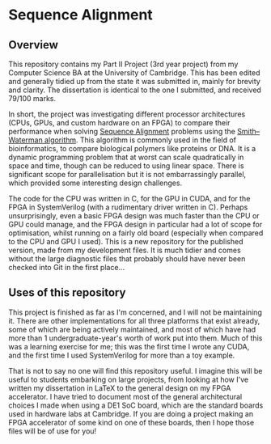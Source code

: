# Sequence Alignment

## Overview

This repository contains my Part II Project (3rd year project) from my Computer Science BA at the University of
Cambridge. This has been edited and generally tidied up from the state it was submitted in, mainly for brevity and
clarity. The dissertation is identical to the one I submitted, and received 79/100 marks.

In short, the project was investigating different processor architectures (CPUs, GPUs, and custom hardware on an FPGA)
to compare their performance when solving [Sequence Alignment](https://en.wikipedia.org/wiki/Sequence_alignment)
problems using the [Smith–Waterman algorithm](https://en.wikipedia.org/wiki/Smith–Waterman_algorithm). This algorithm
is commonly used in the field of bioinformatics, to compare biological polymers like proteins or DNA. It is a
dynamic programming problem that at worst can scale quadratically in space and time, though can be reduced to using
linear space. There is significant scope for parallelisation but it is not embarrassingly parallel, which provided
some interesting design challenges.

The code for the CPU was written in C, for the GPU in CUDA, and for the FPGA in SystemVerilog (with a rudimentary
driver written in C). Perhaps unsurprisingly, even a basic FPGA design was much faster than the CPU or GPU could
manage, and the FPGA design in particular had a lot of scope for optimisation, whilst running on a fairly old board
(especially when compared to the CPU and GPU I used). This is a new repository for the published version, made from
my development files. It is much tidier and comes without the large diagnostic files that probably should have never
been checked into Git in the first place...

## Uses of this repository

This project is finished as far as I'm concerned, and I will not be maintaining it. There are other implementations for
all three platforms that exist already, some of which are being actively maintained, and most of which have had more
than 1 undergraduate-year's worth of work put into them. Much of this was a learning exercise for me; this was the
first time I wrote any CUDA, and the first time I used SystemVerilog for more than a toy example.

That is not to say no one will find this repository useful. I imagine this will be useful to students embarking on
large projects, from looking at how I've written my dissertation in LaTeX to the general design on my FPGA accelerator.
I have tried to document most of the general architectural choices I made when using a DE1 SoC board, which are the
standard boards used in hardware labs at Cambridge. If you are doing a project making an FPGA accelerator of some kind
on one of these boards, then I hope those files will be of use for you!
